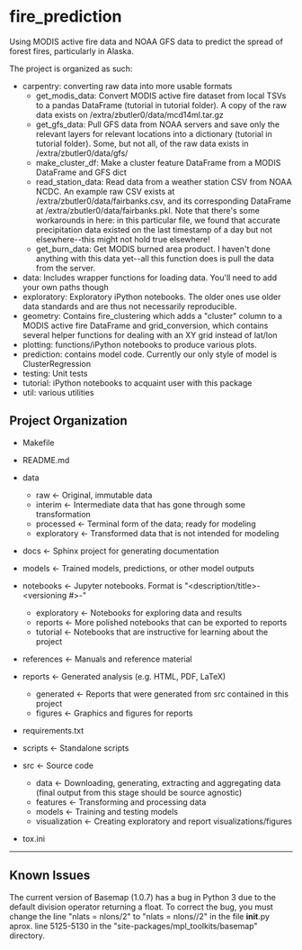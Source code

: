 fire_prediction
===============

Using MODIS active fire data and NOAA GFS data to predict the spread of forest fires, particularly in Alaska.

The project is organized as such:
* carpentry: converting raw data into more usable formats
  * get_modis_data: Convert MODIS active fire dataset from local TSVs to a pandas DataFrame (tutorial in tutorial folder). A copy of the raw data exists on /extra/zbutler0/data/mcd14ml.tar.gz
  * get_gfs_data: Pull GFS data from NOAA servers and save only the relevant layers for relevant locations into a dictionary (tutorial in tutorial folder). Some, but not all, of the raw data exists in /extra/zbutler0/data/gfs/
  * make_cluster_df: Make a cluster feature DataFrame from a MODIS DataFrame and GFS dict
  * read_station_data: Read data from a weather station CSV from NOAA NCDC. An example raw CSV exists at /extra/zbutler0/data/fairbanks.csv, and its corresponding DataFrame at /extra/zbutler0/data/fairbanks.pkl. Note that there's some workarounds in here: in this particular file, we found that accurate precipitation data existed on the last timestamp of a day but not elsewhere--this might not hold true elsewhere!
  * get_burn_data: Get MODIS burned area product. I haven't done anything with this data yet--all this function does is pull the data from the server.
* data: Includes wrapper functions for loading data. You'll need to add your own paths though
* exploratory: Exploratory iPython notebooks. The older ones use older data standards and are thus not necessarily reproducible.
* geometry: Contains fire_clustering which adds a "cluster" column to a MODIS active fire DataFrame and grid_conversion, which contains several helper functions for dealing with an XY grid instead of lat/lon
* plotting: functions/iPython notebooks to produce various plots.
* prediction: contains model code. Currently our only style of model is ClusterRegression
* testing: Unit tests
* tutorial: iPython notebooks to acquaint user with this package
* util: various utilities

Project Organization
--------------------

* Makefile
* README.md
* data
    - raw               <- Original, immutable data
    - interim           <- Intermediate data that has gone through some transformation
    - processed         <- Terminal form of the data; ready for modeling
    - exploratory       <- Transformed data that is not intended for modeling

* docs                  <- Sphinx project for generating documentation
* models                <- Trained models, predictions, or other model outputs
* notebooks             <- Jupyter notebooks. Format is "<description/title>-<versioning #>-<author identifier>"
    - exploratory       <- Notebooks for exploring data and results
    - reports           <- More polished notebooks that can be exported to reports
    - tutorial          <- Notebooks that are instructive for learning about the project

* references            <- Manuals and reference material
* reports               <- Generated analysis (e.g. HTML, PDF, LaTeX) 
    - generated         <- Reports that were generated from src contained in this project
    - figures           <- Graphics and figures for reports

* requirements.txt
* scripts               <- Standalone scripts 
* src                   <- Source code
    - data              <- Downloading, generating, extracting and aggregating data (final output from this stage should be source agnostic)
    - features          <- Transforming and processing data
    - models            <- Training and testing models
    - visualization     <- Creating exploratory and report visualizations/figures

* tox.ini               


--------

Known Issues
------------
The current version of Basemap (1.0.7) has a bug in Python 3 due to the default division operator returning a float. To
correct the bug, you must change the line "nlats = nlons/2" to "nlats = nlons//2" in the file __init__.py aprox. line
5125-5130 in the "site-packages/mpl_toolkits/basemap" directory.


